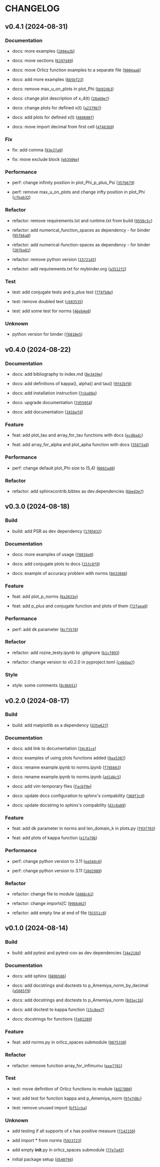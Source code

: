 # CHANGELOG

## v0.4.1 (2024-08-31)

### Documentation

* docs: more examples ([`1894a2b`](https://github.com/DyonOylloug/numerical_function_spaces/commit/1894a2b79e2fe41ef3bb8f4658da2cd51a4a5a26))

* docs: move sections ([`6197d49`](https://github.com/DyonOylloug/numerical_function_spaces/commit/6197d49453dceaff21200a5de2e09d0b9b616267))

* docs: move Orlicz function examples to a separate file ([`9004aa6`](https://github.com/DyonOylloug/numerical_function_spaces/commit/9004aa6849ba7533bbc1b5c1a223477be92e387e))

* docs: add more examples ([`6b5bf23`](https://github.com/DyonOylloug/numerical_function_spaces/commit/6b5bf231c8a86f245e15d1729b8128af3e8ac108))

* docs: remove max_u_on_plots in plot_Phi ([`bb924b3`](https://github.com/DyonOylloug/numerical_function_spaces/commit/bb924b3a2ec08c67cb8089f78a932fb63209a85e))

* docs: change plot description of x_4(t) ([`28a60e7`](https://github.com/DyonOylloug/numerical_function_spaces/commit/28a60e7f6b38721d4b424f1468081a5b0434042b))

* docs: change plots for defined x(t) ([`a2379b7`](https://github.com/DyonOylloug/numerical_function_spaces/commit/a2379b7cfda79c3d64bbea21f247f63303b02530))

* docs: add plots for defined x(t) ([`469680f`](https://github.com/DyonOylloug/numerical_function_spaces/commit/469680f1da9c29b0f64cfac736e2b6f190936331))

* docs: move import decimal from first cell ([`4f46369`](https://github.com/DyonOylloug/numerical_function_spaces/commit/4f46369f2320c2292eb824eaf4d4be152e5d8cc1))

### Fix

* fix: add comma ([`93e37a0`](https://github.com/DyonOylloug/numerical_function_spaces/commit/93e37a09a02a88751290fcaf531c516962dbab79))

* fix: move exclude block ([`eb3506e`](https://github.com/DyonOylloug/numerical_function_spaces/commit/eb3506ef2758f8bb4f0bdc2c81ba5931757b3858))

### Performance

* perf: change infinity position in plot_Phi_p_plus_Psi ([`357b679`](https://github.com/DyonOylloug/numerical_function_spaces/commit/357b679df7128a886f1694e29143508a84ba7500))

* perf: remove max_u_on_plots and change infty position in plot_Phi ([`cfbab32`](https://github.com/DyonOylloug/numerical_function_spaces/commit/cfbab328c767330d7f023a0f26eb554143abde31))

### Refactor

* refactor: remove requirements.txt and runtime.txt from build ([`9550c5c`](https://github.com/DyonOylloug/numerical_function_spaces/commit/9550c5c54e0eaba7c4748a954f18093d631c03a7))

* refactor: add numerical_function_spaces as dependency - for binder ([`95fb6a8`](https://github.com/DyonOylloug/numerical_function_spaces/commit/95fb6a89bf9adafa60fabcd29141477133302e67))

* refactor: add numerical-function-spaces as dependency - for binder ([`207ba81`](https://github.com/DyonOylloug/numerical_function_spaces/commit/207ba81b53e0d6dc6a94d992b172385653b369f6))

* refactor: remove python version ([`15721d5`](https://github.com/DyonOylloug/numerical_function_spaces/commit/15721d5c81a7c2c28de711c0fb0558b4682602f3))

* refactor: add requirements.txt for mybinder.org ([`a3512f2`](https://github.com/DyonOylloug/numerical_function_spaces/commit/a3512f2693fbfc43fe2df39301e87624415e1e39))

### Test

* test: add conjugate tests and p_plus test ([`7f8fb0e`](https://github.com/DyonOylloug/numerical_function_spaces/commit/7f8fb0e51f66786ab639de7f3a884dd8483a6224))

* test: remove doubled test ([`c683535`](https://github.com/DyonOylloug/numerical_function_spaces/commit/c6835358de4a442f2ee59a151e68d2171774bd51))

* test: add some test for norms ([`46eb4e0`](https://github.com/DyonOylloug/numerical_function_spaces/commit/46eb4e0b29cd9072620ed6e75d0ffee72f1a323f))

### Unknown

* python version for binder ([`f6810e5`](https://github.com/DyonOylloug/numerical_function_spaces/commit/f6810e5d1b16262b7bfe67464e63726c6304ed98))

## v0.4.0 (2024-08-22)

### Documentation

* docs: add bibliography to index.md ([`8e3439e`](https://github.com/DyonOylloug/numerical_function_spaces/commit/8e3439e059abb282e1ec86e45ef5427cedcfa8b2))

* docs: add definitions of kappa(), alpha() and tau() ([`9fd2bf0`](https://github.com/DyonOylloug/numerical_function_spaces/commit/9fd2bf02a9b67692f75d06729348cdeab37793d9))

* docs: add installation instruction ([`7cba88e`](https://github.com/DyonOylloug/numerical_function_spaces/commit/7cba88e47be2570c342e897be1e995c395ff65ab))

* docs: upgrade documentation ([`7d55654`](https://github.com/DyonOylloug/numerical_function_spaces/commit/7d556548f2fea4773404d30e7a96d5da8390420b))

* docs: add documentation ([`181befd`](https://github.com/DyonOylloug/numerical_function_spaces/commit/181befd1bcda0e1733b17ee32f370b420db1334e))

### Feature

* feat: add plot_tau and array_for_tau functions with docs ([`ecd0adc`](https://github.com/DyonOylloug/numerical_function_spaces/commit/ecd0adc481a83de4e382e68d68af171a6a70f746))

* feat: add array_for_alpha and plot_apha function with docs ([`35873a8`](https://github.com/DyonOylloug/numerical_function_spaces/commit/35873a8c2433622e2ab9b3b866de09aede12d642))

### Performance

* perf: change default plot_Phi size to (5,4) ([`0692ad0`](https://github.com/DyonOylloug/numerical_function_spaces/commit/0692ad0f4f6e3008faa9ceaf2e510badd3de3bd4))

### Refactor

* refactor: add sphinxcontrib.bibtex as dev.dependencies ([`6bed3e7`](https://github.com/DyonOylloug/numerical_function_spaces/commit/6bed3e7bae14246b567677b0b996dfc88a755d91))

## v0.3.0 (2024-08-18)

### Build

* build: add PSR as dev dependency ([`1705832`](https://github.com/DyonOylloug/numerical_function_spaces/commit/170583269a82ddae459a0bd25a9c175d55eb22d0))

### Documentation

* docs: more examples of usage ([`f8816e0`](https://github.com/DyonOylloug/numerical_function_spaces/commit/f8816e0d7a6e8a4b29dbe3771e4ab5a637b73130))

* docs: add conjugate plots to docs ([`153c8f9`](https://github.com/DyonOylloug/numerical_function_spaces/commit/153c8f90f2d8a66992fdc0392ea9906a8220312c))

* docs: example of accuracy problem with norms ([`0432046`](https://github.com/DyonOylloug/numerical_function_spaces/commit/04320467a7830633030123e1920d4741fbf92559))

### Feature

* feat: add plot_p_norms ([`8a2833e`](https://github.com/DyonOylloug/numerical_function_spaces/commit/8a2833e1fdb0546b283eec55889b5b0d5c0d6863))

* feat: add p_plus and conjugate function and plots of them ([`72faea9`](https://github.com/DyonOylloug/numerical_function_spaces/commit/72faea99530f6b3832e97bb9a549afa443255d01))

### Performance

* perf: add dk parameter ([`8cf3578`](https://github.com/DyonOylloug/numerical_function_spaces/commit/8cf3578aae69a31f6a99c91c390f585cfd7042aa))

### Refactor

* refactor: add rozne_testy.ipynb to .gitignore ([`b1cf893`](https://github.com/DyonOylloug/numerical_function_spaces/commit/b1cf8938f56576a4b56506c394d5395e7080222e))

* refactor: change version to v0.2.0 in pyproject.toml ([`ce6daa7`](https://github.com/DyonOylloug/numerical_function_spaces/commit/ce6daa7193128412f566cbea5a618a114d1335a4))

### Style

* style: some comments ([`8c8bb51`](https://github.com/DyonOylloug/numerical_function_spaces/commit/8c8bb513ae0be29746d478aa97554bc9ff270f0d))

## v0.2.0 (2024-08-17)

### Build

* build: add matplotlib as a dependency ([`d35e627`](https://github.com/DyonOylloug/numerical_function_spaces/commit/d35e627d3eb2f190854e8ae1d76a24aaf61cfe3e))

### Documentation

* docs: add link to documentation ([`34c81ce`](https://github.com/DyonOylloug/numerical_function_spaces/commit/34c81ce2db080b7795ce443a73c3fde0e1340121))

* docs: examples of using plots functions added ([`9aa5307`](https://github.com/DyonOylloug/numerical_function_spaces/commit/9aa53072104dce3565ccc08e539652c52ad8f6b8))

* docs: rename example.ipynb to norms.ipynb ([`f78bb63`](https://github.com/DyonOylloug/numerical_function_spaces/commit/f78bb632c67752ac587ce0a7cc2d3c690c301c20))

* docs: rename example.ipynb to norms.ipynb ([`ad146c5`](https://github.com/DyonOylloug/numerical_function_spaces/commit/ad146c53ae06ea981975145962f043be4ecbc68f))

* docs: add vim temporary files ([`facbf9e`](https://github.com/DyonOylloug/numerical_function_spaces/commit/facbf9eaf44495336b3755286bbc47d87507ef9f))

* docs: update docs configuration to sphinx&#39;s compability ([`360f3c9`](https://github.com/DyonOylloug/numerical_function_spaces/commit/360f3c9dcf5d9ec5fa9f6b0ddff1d1cfad8c31b6))

* docs: update docstring to sphinx&#39;s compability ([`d2c8a89`](https://github.com/DyonOylloug/numerical_function_spaces/commit/d2c8a898b76e146e96443d326fd2b7d56d1736ff))

### Feature

* feat: add dk parameter in norms and len_domain_k in plots.py ([`f93f703`](https://github.com/DyonOylloug/numerical_function_spaces/commit/f93f703c4483bfd41433e9faea99a9de62d0755a))

* feat: add plots of kappa function ([`e1fa79b`](https://github.com/DyonOylloug/numerical_function_spaces/commit/e1fa79bb20e8d19451c97940b8697304a41ec94e))

### Performance

* perf: change python version to 3.11 ([`ea544c6`](https://github.com/DyonOylloug/numerical_function_spaces/commit/ea544c6b067eadb8c00e3096ae0708417c91b15b))

* perf: change python version to 3.11 ([`10d2989`](https://github.com/DyonOylloug/numerical_function_spaces/commit/10d2989d47e814e049a4e1cae8b48599d6f7b15d))

### Refactor

* refactor: change file to module ([`d488c61`](https://github.com/DyonOylloug/numerical_function_spaces/commit/d488c612413336710241d62b3e69c9f53fbbc99f))

* refactor: change imports[C ([`99bb462`](https://github.com/DyonOylloug/numerical_function_spaces/commit/99bb462746b8d79f33f70cebcbaea2827ab21fe9))

* refactor: add empty line at end of file ([`91551c8`](https://github.com/DyonOylloug/numerical_function_spaces/commit/91551c89a3362b29c96959211f9ebf27f6fe8373))

## v0.1.0 (2024-08-14)

### Build

* build: add pytest and pytest-cov as dev dependencies ([`34e218d`](https://github.com/DyonOylloug/numerical_function_spaces/commit/34e218d272ad8c5a3b0a1f2cf01fe96846c0c992))

### Documentation

* docs: add sphinx ([`980b586`](https://github.com/DyonOylloug/numerical_function_spaces/commit/980b58676d910d573e10332674f555d36215c02f))

* docs: add docstrings and doctests to p_Amemiya_norm_by_decimal ([`a5665f9`](https://github.com/DyonOylloug/numerical_function_spaces/commit/a5665f9cd20f857fc388d34c41a11cff030cc360))

* docs: add docstrings and doctests to p_Amemiya_norm ([`8d1ec1b`](https://github.com/DyonOylloug/numerical_function_spaces/commit/8d1ec1b8fae29ebfed6c9d4dd1915d7a5d9e8986))

* docs: add doctest to kappa function ([`15c8ee7`](https://github.com/DyonOylloug/numerical_function_spaces/commit/15c8ee7f20539f66f7cc7b038a1fe1d6367c4595))

* docs: docstrings for functions ([`fe01289`](https://github.com/DyonOylloug/numerical_function_spaces/commit/fe012894d336b5e53bd3c53677e0da4d415ae2c0))

### Feature

* feat: add norms.py in orlicz_spaces submodule ([`0875330`](https://github.com/DyonOylloug/numerical_function_spaces/commit/0875330a4231050b2cfa74b6a21defc505ad74a7))

### Refactor

* refactor: remove function array_for_infimumu ([`eee7701`](https://github.com/DyonOylloug/numerical_function_spaces/commit/eee77018ffd41dbd3657b537379ba9f1ad09d0a6))

### Test

* test: move definition of Orlicz functions to module ([`4d27800`](https://github.com/DyonOylloug/numerical_function_spaces/commit/4d27800f5feb21157b5c6ba6e168307a9c826a88))

* test: add test for function kappa and p_Amemiya_norm ([`9fe7d8c`](https://github.com/DyonOylloug/numerical_function_spaces/commit/9fe7d8c506f7d2eb79ff0e8d729410ddc447ff34))

* test: remove unused import ([`bf51cba`](https://github.com/DyonOylloug/numerical_function_spaces/commit/bf51cba535a57b1ce0b08e8ed94afb3862c320d2))

### Unknown

* add testing if all supports of x has positive measure ([`f142150`](https://github.com/DyonOylloug/numerical_function_spaces/commit/f1421502a08ece94d97298b05dddeeaf4815d346))

* add import * from norms ([`5923723`](https://github.com/DyonOylloug/numerical_function_spaces/commit/592372352b0a81356b42fe3eda65ccd19d8ad4cd))

* add empty __init__.py in orlicz_spaces submodule ([`77e7a45`](https://github.com/DyonOylloug/numerical_function_spaces/commit/77e7a45f95e1b038070ec7c86876fdf1c350314b))

* initial package setup ([`d540794`](https://github.com/DyonOylloug/numerical_function_spaces/commit/d5407940a9594373c7dfeb31f40229b5da6ede99))
